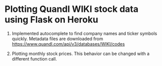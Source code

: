 # Plotting Quandl WIKI stock data using Flask on Heroku

1. Implemented autocomplete to find company names and ticker symbols quickly. 
Metadata files are downloaded from 
https://www.quandl.com/api/v3/databases/WIKI/codes

2. Plotting monthly stock prices. This behavior can be changed with a different function call.


